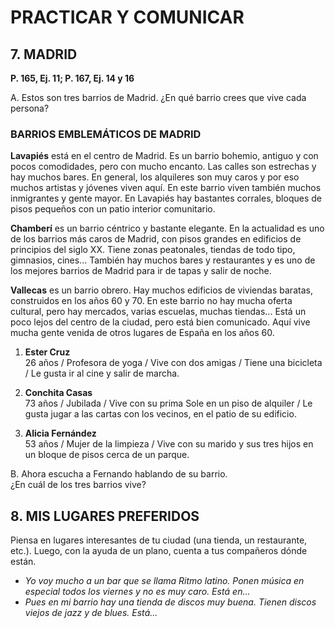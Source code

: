 
# PRACTICAR Y COMUNICAR

## 7. MADRID
**P. 165, Ej. 11; P. 167, Ej. 14 y 16**

A. Estos son tres barrios de Madrid. ¿En qué barrio crees que vive cada persona?

### BARRIOS EMBLEMÁTICOS DE MADRID

**Lavapiés** está en el centro de Madrid. Es un barrio bohemio, antiguo y con pocos comodidades, pero con mucho encanto. Las calles son estrechas y hay muchos bares. En general, los alquileres son muy caros y por eso muchos artistas y jóvenes viven aquí. En este barrio viven también muchos inmigrantes y gente mayor. En Lavapiés hay bastantes corrales, bloques de pisos pequeños con un patio interior comunitario.

**Chamberí** es un barrio céntrico y bastante elegante. En la actualidad es uno de los barrios más caros de Madrid, con pisos grandes en edificios de principios del siglo XX. Tiene zonas peatonales, tiendas de todo tipo, gimnasios, cines... También hay muchos bares y restaurantes y es uno de los mejores barrios de Madrid para ir de tapas y salir de noche.

**Vallecas** es un barrio obrero. Hay muchos edificios de viviendas baratas, construidos en los años 60 y 70. En este barrio no hay mucha oferta cultural, pero hay mercados, varias escuelas, muchas tiendas... Está un poco lejos del centro de la ciudad, pero está bien comunicado. Aquí vive mucha gente venida de otros lugares de España en los años 60.

1. **Ester Cruz**  
   26 años / Profesora de yoga / Vive con dos amigas / Tiene una bicicleta / Le gusta ir al cine y salir de marcha.

2. **Conchita Casas**  
   73 años / Jubilada / Vive con su prima Sole en un piso de alquiler / Le gusta jugar a las cartas con los vecinos, en el patio de su edificio.

3. **Alicia Fernández**  
   53 años / Mujer de la limpieza / Vive con su marido y sus tres hijos en un bloque de pisos cerca de un parque.

B. Ahora escucha a Fernando hablando de su barrio.  
¿En cuál de los tres barrios vive?

## 8. MIS LUGARES PREFERIDOS

Piensa en lugares interesantes de tu ciudad (una tienda, un restaurante, etc.). Luego, con la ayuda de un plano, cuenta a tus compañeros dónde están.

- *Yo voy mucho a un bar que se llama Ritmo latino. Ponen música en especial todos los viernes y no es muy caro. Está en...*
- *Pues en mi barrio hay una tienda de discos muy buena. Tienen discos viejos de jazz y de blues. Está...*
